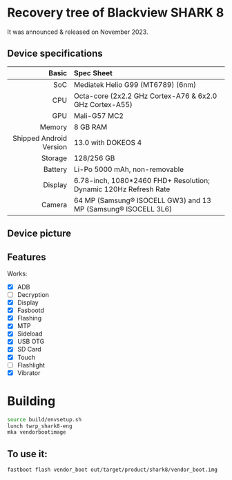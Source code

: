 #  Recovery tree of Blackview SHARK 8

It was announced & released on November 2023.

## Device specifications

Basic   | Spec Sheet
-------:|:-------------------------
SoC     | Mediatek Helio G99 (MT6789) (6nm)
CPU     | Octa-core (2x2.2 GHz Cortex-A76 & 6x2.0 GHz Cortex-A55)
GPU     | Mali-G57 MC2
Memory  | 8 GB RAM
Shipped Android Version | 13.0 with DOKEOS 4
Storage | 128/256 GB
Battery | Li-Po 5000 mAh, non-removable
Display | 6.78-inch, 1080*2460 FHD+ Resolution; Dynamic 120Hz Refresh Rate
Camera  | 64 MP (Samsung® ISOCELL GW3) and 13 MP (Samsung® ISOCELL 3L6)

## Device picture



## Features

Works:

- [X] ADB
- [ ] Decryption
- [X] Display
- [X] Fasbootd
- [X] Flashing
- [X] MTP
- [X] Sideload
- [X] USB OTG
- [X] SD Card
- [X] Touch
- [ ] Flashlight
- [X] Vibrator

# Building
```bash
source build/envsetup.sh
lunch twrp_shark8-eng
mka vendorbootimage
```

## To use it:

```
fastboot flash vendor_boot out/target/product/shark8/vendor_boot.img
```
